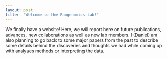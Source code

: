 ```yaml
---
layout: post
title:  "Welcome to the Pangenomics Lab!"
---
```

We finally have a website! Here, we will report here on future publications, advances, new collaborations as well as new lab members. 
I (Daniel) am also planning to go back to some major papers from the past to describe some details behind the discoveries and thoughts we had while coming up with analyses methods or interpreting the data. 
